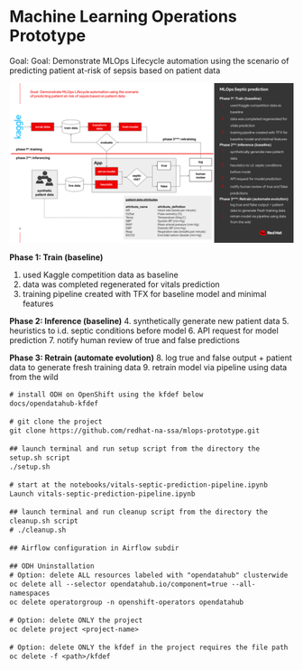 # Machine Learning Operations Prototype

Goal: Goal:  Demonstrate MLOps Lifecycle automation using the scenario of predicting patient at-risk of sepsis based on patient data

![MLOps Demo Flow](docs/ds-mlops-demo-flow.png)

**Phase 1: Train (baseline)**
1. used Kaggle competition data as baseline
2. data was completed regenerated for vitals prediction
3. training pipeline created with TFX for baseline model and minimal features

**Phase 2: Inference (baseline)**
4. synthetically generate new patient data
5. heuristics to i.d. septic conditions before model
6. API request for model prediction
7. notify human review of true and false predictions

**Phase 3: Retrain (automate evolution)**
8. log true and false output + patient data to generate fresh training data
9. retrain model via pipeline using data from the wild


```
# install ODH on OpenShift using the kfdef below
docs/opendatahub-kfdef

# git clone the project
git clone https://github.com/redhat-na-ssa/mlops-prototype.git

## launch terminal and run setup script from the directory the setup.sh script
./setup.sh

# start at the notebooks/vitals-septic-prediction-pipeline.ipynb
Launch vitals-septic-prediction-pipeline.ipynb

## launch terminal and run cleanup script from the directory the cleanup.sh script
# ./cleanup.sh

## Airflow configuration in Airflow subdir

## ODH Uninstallation
# Option: delete ALL resources labeled with "opendatahub" clusterwide
oc delete all --selector opendatahub.io/component=true --all-namespaces
oc delete operatorgroup -n openshift-operators opendatahub

# Option: delete ONLY the project
oc delete project <project-name>

# Option: delete ONLY the kfdef in the project requires the file path
oc delete -f <path>/kfdef
```